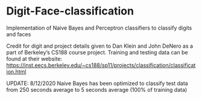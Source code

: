 # Digit-Face-classification
Implementation of Naive Bayes and Perceptron classifiers to classify digits and faces

Credit for digit and project details given to Dan Klein and John DeNero as a part of Berkeley’s CS188 course project.
Training and testing data can be found at their website:
https://inst.eecs.berkeley.edu/~cs188/sp11/projects/classification/classification.html


UPDATE: 8/12/2020
  Naive Bayes has been optimized to classify test data from 250 seconds average to 5 seconds average (100% of training data)
  
